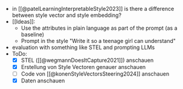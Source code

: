 - in [[@patelLearningInterpretableStyle2023]] is there a difference between style vector and style embedding?
- [[Ideas]]:
	- Use the attributes in plain language as part of the prompt (as a baseline)
	- Prompt in the style "Write it so a teenage girl can understand"
-  evaluation with something like STEL and prompting LLMs
- ToDo:
	- [x] STEL ([[@wegmannDoesItCapture2021]]) anschauen
	- [x] Erstellung von Style Vectoren genauer anschauen
	- [ ] Code von [[@konenStyleVectorsSteering2024]] anschauen
	- [x] Daten anschauen